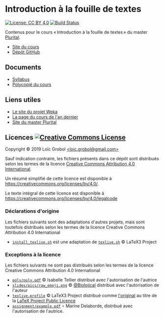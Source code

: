 Introduction à la fouille de textes
===================================

[![License: CC BY 4.0](https://licensebuttons.net/l/by/4.0/80x15.png)](https://creativecommons.org/licenses/by/4.0/)
[![Build Status](https://travis-ci.org/LoicGrobol/intro-fouille-textes.svg?branch=master)](https://travis-ci.org/LoicGrobol/intro-fouille-textes)

Contenus pour le cours « Introduction à la fouille de textes » du master [Plurital](http://plurital.org).

- [Site du cours](https://loicgrobol.github.io/intro-fouille-textes/)
- [Dépôt GitHub](https://github.com/LoicGrobol/intro-fouille-textes)

## Documents

- [Syllabus](https://github.com/LoicGrobol/intro-fouille-textes/releases/download/stable/syllabus.pdf)
- [Polycopié du
  cours](https://github.com/LoicGrobol/intro-fouille-textes/releases/download/stable/poly.pdf)

## Liens utiles

- [Le site du projet Weka](https://www.cs.waikato.ac.nz/ml/weka/)
- [La page du cours de l'an dernier](archives/2019)
- [Site du master Plurital](http://plurital.org)

## Licences <a rel="license" href="http://creativecommons.org/licenses/by/4.0/"><img alt="Creative Commons License" style="border-width:0" src="https://i.creativecommons.org/l/by/4.0/88x31.png"/></a>

Copyright © 2019 Loïc Grobol [\<loic.grobol@gmail.com\>](mailto:loic.grobol@gmail.com)

Sauf indication contraire, les fichiers présents dans ce dépôt sont distribués selon les termes de
la licence [Creative Commons Attribution 4.0
International](https://creativecommons.org/licenses/by/4.0/).

Un résumé simplifié de cette licence est disponible à <https://creativecommons.org/licenses/by/4.0/>.

Le texte intégral de cette licence est disponible à
<https://creativecommons.org/licenses/by/4.0/legalcode>

### Déclarations d'origine

Les fichiers suivants sont des adaptations d'autres projets, mais sont toutefois distribués selon
les termes de la licence Creative Commons Attribution 4.0 International

- [`install_texlive.sh`](install_texlive.sh) est une adaptation de [`texlive.sh`](https://github.com/latex3/latex3/blob/master/support/texlive.sh) © LaTeX3 Project

### Exceptions à la licence

Les fichiers suivants ne sont pas distribués selon les termes de la licence Creative Commons
Attribution 4.0 International

- [`poly/poly.pdf`](poly/poly.pdf) © Isabelle Tellier distribué avec l'autorisation de l'autrice
- [`slides/pics/raw_emoji.png`](slides/pics/raw_emoji.png) ©
  [\@Biolojical](https://twitter.com/biolojical/status/949344635310059520) distribué avec
  l'autorisation de l'auteur
- [`texlive.profile`](texlive.profile) © LaTeX3 Project distribué comme
  [l'original](https://github.com/latex3/latex3/blob/master/support/texlive.profile) au titre de la
  [LaTeX Project Public Licence](https://github.com/latex3/latex3/blob/master/LICENSE)
- [`assignment/example.pdf`](assignment/example.pdf) ∘ Marine Delaborde, distribué avec
  l'autorisation de l'autrice.
